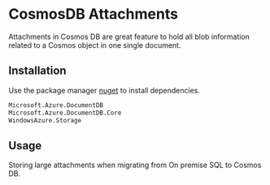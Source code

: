 # CosmosDB Attachments

Attachments in Cosmos DB are great feature to hold all blob information related to a Cosmos object in one single document.

## Installation

Use the package manager [nuget](https://pip.pypa.io/en/stable/) to install dependencies.

```bash
Microsoft.Azure.DocumentDB
Microsoft.Azure.DocumentDB.Core
WindowsAzure.Storage
```

## Usage

Storing large attachments when migrating from On premise SQL to Cosmos DB.

